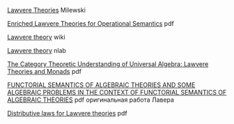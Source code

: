 
[Lawvere Theories](https://bartoszmilewski.com/2017/08/26/lawvere-theories/) Milewski

[Enriched Lawvere Theories for Operational Semantics](https://arxiv.org/pdf/1905.05636) pdf

[Lawvere theory](https://en.wikipedia.org/wiki/Lawvere_theory) wiki

[Lawvere theory](https://ncatlab.org/nlab/show/Lawvere+theory) nlab

[The Category Theoretic Understanding of Universal Algebra: Lawvere Theories and Monads](https://www.irif.fr/~mellies/mpri/mpri-ens/articles/hyland-power-lawvere-theories-and-monads.pdf) pdf

[FUNCTORIAL SEMANTICS OF ALGEBRAIC THEORIES AND SOME ALGEBRAIC PROBLEMS IN THE CONTEXT OF FUNCTORIAL SEMANTICS OF ALGEBRAIC THEORIES](http://www.tac.mta.ca/tac/reprints/articles/5/tr5.pdf) pdf оригинальная работа Лавера

[Distributive laws for Lawvere theories](https://compositionality.episciences.org/13507/pdf) pdf